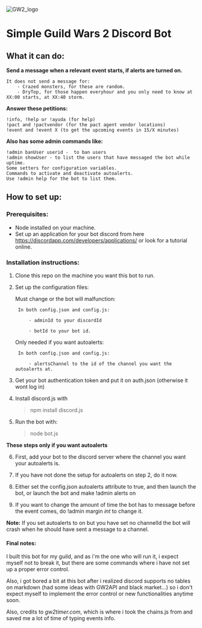 ![GW2_logo](https://i.imgur.com/N0lFn7f.jpg)

# Simple Guild Wars 2 Discord Bot

## What it can do:

**Send a message when a relevant event starts, if alerts are turned on.**

	It does not send a message for:
		- Crazed monsters, for these are random.
		- DryTop, for those happen everyhour and you only need to know at XX:00 starts, at XX:40 storm.
	
**Answer these petitions:**

	!info, !help or !ayuda (for help)
	!pact and !pactvendor (for the pact agent vendor locations)
	!event and !event X (to get the upcoming events in 15/X minutes)

**Also has some admin commands like:**

	!admin banUser userid -  to ban users
	!admin showUser - to list the users that have messaged the bot while uptime.
	Some setters for configuration variables.
	Commands to activate and deactivate autoalerts.
	Use !admin help for the bot to list them.


## How to set up:

### Prerequisites:

   - Node installed on your machine.
   - Set up an application for your bot discord from here https://discordapp.com/developers/applications/ or look for a tutorial online.

### Installation instructions:

1. Clone this repo on the machine you want this bot to run.

2. Set up the configuration files:

	Must change or the bot will malfunction:

		In both config.json and config.js: 

			· adminId to your discordId 

			· botId to your bot id.

	Only needed if you want autoalerts:

		In both config.json and config.js:

			· alertsChannel to the id of the channel you want the autoalerts at.

3. Get your bot authentication token and put it on auth.json (otherwise it wont log in)

4. Install discord.js with 

	>npm install discord.js

5. Run the bot with: 

 	> node bot.js

**These steps only if you want autoalerts**

6. First, add your bot to the discord server where the channel you want your autoalerts is.

7. If you have not done the setup for autoalerts on step 2, do it now.

8. Either set the config.json autoalerts attribute to true, and then launch the bot, or launch the bot and make !admin alerts on

9. If you want to change the amount of time the bot has to message before the event comes, do !admin margin _int_ to change it.

 **Note:** If you set autoalerts to on but you have set no channelId the bot will crash when he should have sent a message to a channel. 


#### Final notes:

I built this bot for my guild, and as i'm the one who will run it, i expect myself not to break it, but there are some commands where i have not set up a proper error control.

Also, i got bored a bit at this bot after i realized discord supports no tables on markdown (had some ideas with GW2API and black market...) so i don't expect myself to implement the error control or new functionalities anytime soon.

Also, credits to _gw2timer.com_, which is where i took the chains.js from and saved me a lot of time of typing events info.
